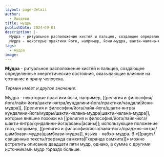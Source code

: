 ```yaml
---
layout: page-detail
author:
  - Яшодеви
title: мудры
publishDate: 2024-09-01
description: |-
  Мудра - ритуальное расположение кистей и пальцев, создающее определенные энергетические состояния, оказывающие влияние на сознание и прану человека;
  Мудра - некоторые практики йоги, например, йони-мудра, шакти-чалана-мудра, которые внешне похожи на асаны; использующие положение глаз, например, шамбхави-мудра, языка - набхо-мудра.
tags:
  - мудра
image:
---
```

**Мудра** - ритуальное расположение кистей и пальцев, создающее определенные энергетические состояния, оказывающие влияние на сознание и прану человека.

*Термин имеет и другое значение:*

Мудра - некоторые практики йоги, например, [[религия и философия/йога/лайя-йога/шакти-янтра/кундалини-йога/практики/чандали|йони-мудра]], [[религия и философия/йога/лайя-йога/шакти-янтра/кундалини-йога/мудры/шакти-чалана-мудра|шакти-чалана-мудра]], которые внешне похожи на [[религия и философия/йога/лайя-йога/шакти-янтра/кундалини-йога/асаны|асаны]]; использующие положение глаз, например, [[религия и философия/йога/лайя-йога/праджня-янтра/шамбхави-мудра|шамбхави-мудра]], языка - набхо-мудра. В «[[pages/священные тексты/гхеранда самхита|Гхеранда самхита]]» можно встретить описание двадцати пяти мудр, однако, в сумме с другими источниками мудр гораздо больше.

